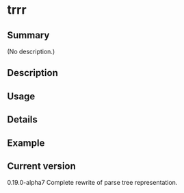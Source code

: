 # trrr

## Summary

(No description.)

## Description

## Usage

## Details

## Example

## Current version

0.19.0-alpha7 Complete rewrite of parse tree representation.
